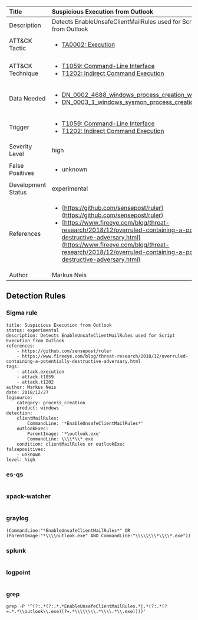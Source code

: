 | Title                | Suspicious Execution from Outlook                                                                                                                                                 |
|:---------------------|:------------------------------------------------------------------------------------------------------------------------------------------------------------|
| Description          | Detects EnableUnsafeClientMailRules used for Script Execution from Outlook                                                                                                                                           |
| ATT&amp;CK Tactic    | <ul><li>[TA0002: Execution](https://attack.mitre.org/tactics/TA0002)</li></ul>  |
| ATT&amp;CK Technique | <ul><li>[T1059: Command-Line Interface](https://attack.mitre.org/techniques/T1059)</li><li>[T1202: Indirect Command Execution](https://attack.mitre.org/techniques/T1202)</li></ul>                             |
| Data Needed          | <ul><li>[DN_0002_4688_windows_process_creation_with_commandline](../Data_Needed/DN_0002_4688_windows_process_creation_with_commandline.md)</li><li>[DN_0003_1_windows_sysmon_process_creation](../Data_Needed/DN_0003_1_windows_sysmon_process_creation.md)</li></ul>                                                         |
| Trigger              | <ul><li>[T1059: Command-Line Interface](../Triggers/T1059.md)</li><li>[T1202: Indirect Command Execution](../Triggers/T1202.md)</li></ul>  |
| Severity Level       | high                                                                                                                                                 |
| False Positives      | <ul><li>unknown</li></ul>                                                                  |
| Development Status   | experimental                                                                                                                                                |
| References           | <ul><li>[https://github.com/sensepost/ruler](https://github.com/sensepost/ruler)</li><li>[https://www.fireeye.com/blog/threat-research/2018/12/overruled-containing-a-potentially-destructive-adversary.html](https://www.fireeye.com/blog/threat-research/2018/12/overruled-containing-a-potentially-destructive-adversary.html)</li></ul>                                                          |
| Author               | Markus Neis                                                                                                                                                |


## Detection Rules

### Sigma rule

```
title: Suspicious Execution from Outlook
status: experimental
description: Detects EnableUnsafeClientMailRules used for Script Execution from Outlook
references:
    - https://github.com/sensepost/ruler
    - https://www.fireeye.com/blog/threat-research/2018/12/overruled-containing-a-potentially-destructive-adversary.html
tags:
    - attack.execution
    - attack.t1059
    - attack.t1202
author: Markus Neis
date: 2018/12/27
logsource:
    category: process_creation
    product: windows
detection:
    clientMailRules:
        CommandLine: '*EnableUnsafeClientMailRules*'
    outlookExec:
        ParentImage: '*\outlook.exe'
        CommandLine: \\\\*\\*.exe
    condition: clientMailRules or outlookExec
falsepositives:
    - unknown
level: high

```





### es-qs
    
```

```


### xpack-watcher
    
```

```


### graylog
    
```
(CommandLine:"*EnableUnsafeClientMailRules*" OR (ParentImage:"*\\\\outlook.exe" AND CommandLine:"\\\\\\\\*\\\\*.exe"))
```


### splunk
    
```

```


### logpoint
    
```

```


### grep
    
```
grep -P '^(?:.*(?:.*.*EnableUnsafeClientMailRules.*|.*(?:.*(?=.*.*\\outlook\\.exe)(?=.*\\\\\\\\.*\\\\.*\\.exe))))'
```



